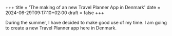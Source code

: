 +++
title = 'The making of an new Travel Planner App in Denmark'
date = 2024-06-29T09:17:10+02:00
draft = false
+++

During the summer, I have decided to make good use of my time. I am going to create a new Travel Planner app here in Denmark.